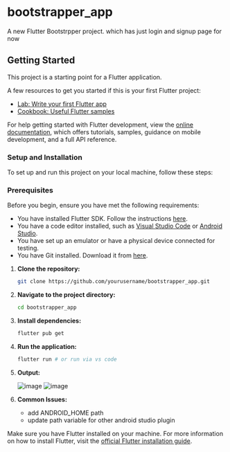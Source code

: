 # bootstrapper_app

A new Flutter Bootstrpper project. which has just login and signup page for now

## Getting Started

This project is a starting point for a Flutter application.

A few resources to get you started if this is your first Flutter project:

- [Lab: Write your first Flutter app](https://docs.flutter.dev/get-started/codelab)
- [Cookbook: Useful Flutter samples](https://docs.flutter.dev/cookbook)

For help getting started with Flutter development, view the
[online documentation](https://docs.flutter.dev/), which offers tutorials,
samples, guidance on mobile development, and a full API reference.

### Setup and Installation 

To set up and run this project on your local machine, follow these steps:


### Prerequisites

Before you begin, ensure you have met the following requirements:

- You have installed Flutter SDK. Follow the instructions [here](https://docs.flutter.dev/get-started/install).
- You have a code editor installed, such as [Visual Studio Code](https://code.visualstudio.com/) or [Android Studio](https://developer.android.com/studio).
- You have set up an emulator or have a physical device connected for testing.
- You have Git installed. Download it from [here](https://git-scm.com/).


1. **Clone the repository:**
    ```bash
    git clone https://github.com/yourusername/bootstrapper_app.git
    ```

2. **Navigate to the project directory:**
    ```bash
    cd bootstrapper_app
    ```

3. **Install dependencies:**
    ```bash
    flutter pub get
    ```

4. **Run the application:**
    ```bash
    flutter run # or run via vs code 
    ```

5. **Output:**

   ![image](https://github.com/user-attachments/assets/68f1fc84-4d2f-466a-bd2a-3cbe9db27010) ![image](https://github.com/user-attachments/assets/27f06758-e4af-423a-a215-86d624625d8b)
6. **Common Issues:**
   - add ANDROID_HOME path
   - update path variable for other android studio plugin

Make sure you have Flutter installed on your machine. For more information on how to install Flutter, visit the [official Flutter installation guide](https://docs.flutter.dev/get-started/install).
